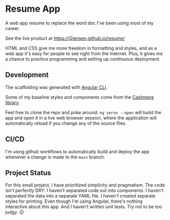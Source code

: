 # Resume App

A web app resume to replace the word doc I've been using most of my career.

See the live product at https://j2jensen.github.io/resume/

HTML and CSS give me more freedom in formatting and styles, and as a web app it's easy for people to see right from the Internet. Plus, it gives me a chance to practice programming and setting up continuous deployment.

## Development

The scaffolding was generated with [Angular CLI](https://github.com/angular/angular-cli).

Some of my baseline styles and components come from the [Cashmere library](https://cashmere.healthcatalyst.net/web/components).

Feel free to clone the repo and poke around. `ng serve --open` will build the app and open it in a live web browser session, where the application will automatically reload if you change any of the source files.

## CI/CD

I'm using github workflows to automatically build and deploy the app whenever a change is made to the `main` branch.

## Project Status

For this small project, I have prioritized simplicity and pragmatism. The code isn't perfectly DRY. I haven't separated code out into components. I haven't separated the data into a separate YAML file. I haven't created separate styles for printing. Even though I'm using Angular, there's nothing interactive about this app. And I haven't written unit tests. Try not to be too judgy. 😉
